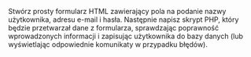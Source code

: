 Stwórz prosty formularz HTML zawierający pola na podanie nazwy użytkownika, adresu e-mail i hasła. Następnie napisz skrypt PHP, który będzie przetwarzał dane z formularza, sprawdzając poprawność wprowadzonych informacji i zapisując użytkownika do bazy danych (lub wyświetlając odpowiednie komunikaty w przypadku błędów).